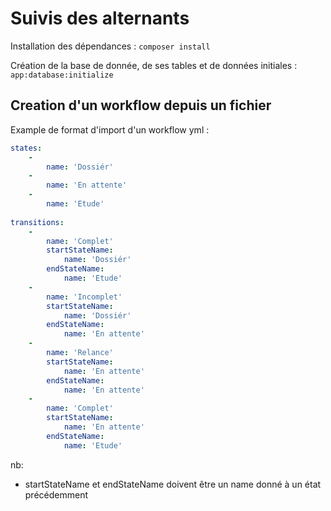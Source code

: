 Suivis des alternants
========================

Installation des dépendances :
`composer install`

Création de la base de donnée, de ses tables et de données initiales :
`app:database:initialize`


Creation d'un workflow depuis un fichier
-
Example de format d'import d'un workflow yml :

```yaml
states:
    -
        name: 'Dossiér'
    -
        name: 'En attente'
    -
        name: 'Etude'
         
transitions:
    -
        name: 'Complet'
        startStateName:
            name: 'Dossiér'
        endStateName:
            name: 'Etude'
    -
        name: 'Incomplet'
        startStateName:
            name: 'Dossiér'
        endStateName:
            name: 'En attente'
    -
        name: 'Relance'
        startStateName:
            name: 'En attente'
        endStateName:
            name: 'En attente'
    -
        name: 'Complet'
        startStateName:
            name: 'En attente'
        endStateName:
            name: 'Etude'
```

nb:
- startStateName et endStateName doivent être un name donné à un état précédemment